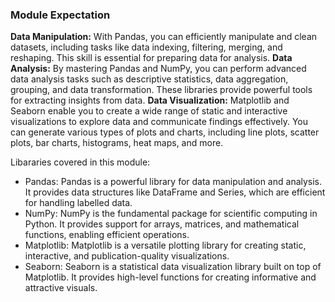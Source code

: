 ### Module Expectation
**Data Manipulation:** With Pandas, you can efficiently manipulate and clean datasets, including tasks like data indexing, filtering, merging, and reshaping. This skill is essential for preparing data for analysis.
**Data Analysis:** By mastering Pandas and NumPy, you can perform advanced data analysis tasks such as descriptive statistics, data aggregation, grouping, and data transformation. These libraries provide powerful tools for extracting insights from data.
**Data Visualization:** Matplotlib and Seaborn enable you to create a wide range of static and interactive visualizations to explore data and communicate findings effectively. You can generate various types of plots and charts, including line plots, scatter plots, bar charts, histograms, heat maps, and more.


Libararies covered in this module:
- Pandas: Pandas is a powerful library for data manipulation and analysis. It provides data structures like DataFrame and Series, which are efficient for handling labelled data.
- NumPy: NumPy is the fundamental package for scientific computing in Python. It provides support for arrays, matrices, and mathematical functions, enabling efficient operations.
- Matplotlib: Matplotlib is a versatile plotting library for creating static, interactive, and publication-quality visualizations.
- Seaborn: Seaborn is a statistical data visualization library built on top of Matplotlib. It provides high-level functions for creating informative and attractive visuals.
